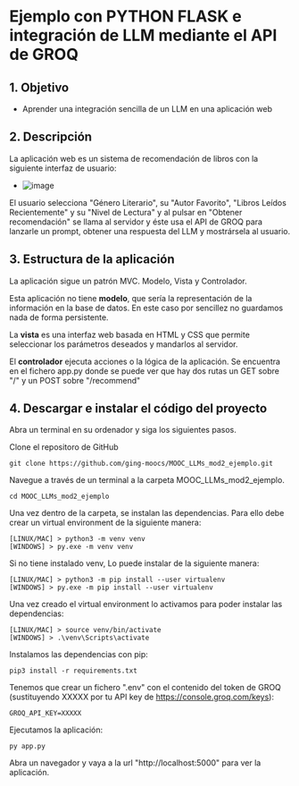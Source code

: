 # Ejemplo con PYTHON FLASK e integración de LLM mediante el API de GROQ


## 1. Objetivo

- Aprender una integración sencilla de un LLM en una aplicación web

## 2. Descripción
La aplicación web es un sistema de recomendación de libros con la siguiente interfaz de usuario:
- ![image](https://github.com/user-attachments/assets/04e4bf67-fa14-4fc1-ae83-f0990f6aba6e)

El usuario selecciona "Género Literario", su "Autor Favorito", "Libros Leídos Recientemente" y su "Nivel de Lectura" y al pulsar en "Obtener recomendación" se llama al servidor y éste usa el API de GROQ para lanzarle un prompt, obtener una respuesta del LLM y mostrársela al usuario.

## 3. Estructura de la aplicación

La aplicación sigue un patrón MVC. Modelo, Vista y Controlador. 

Esta aplicación no tiene **modelo**, que sería la representación de la información en la base de datos. En este caso por sencillez no guardamos nada de forma persistente.

La **vista** es una interfaz web basada en HTML y CSS que permite seleccionar los parámetros deseados y mandarlos al servidor.

El **controlador** ejecuta acciones o la lógica de la aplicación. Se encuentra en el fichero app.py donde se puede ver que hay dos rutas un GET sobre "/" y un POST sobre "/recommend"

## 4. Descargar e instalar el código del proyecto

Abra un terminal en su ordenador y siga los siguientes pasos.

Clone el repositoro de GitHub
```
git clone https://github.com/ging-moocs/MOOC_LLMs_mod2_ejemplo.git
```

Navegue a través de un terminal a la carpeta MOOC_LLMs_mod2_ejemplo.
```
cd MOOC_LLMs_mod2_ejemplo
```

Una vez dentro de la carpeta, se instalan las dependencias. Para ello debe crear un virtual environment de la siguiente manera:

```
[LINUX/MAC] > python3 -m venv venv
[WINDOWS] > py.exe -m venv venv
```

Si no tiene instalado venv, Lo puede instalar de la siguiente manera:

```
[LINUX/MAC] > python3 -m pip install --user virtualenv
[WINDOWS] > py.exe -m pip install --user virtualenv
```

Una vez creado el virtual environment lo activamos para poder instalar las dependencias:

```
[LINUX/MAC] > source venv/bin/activate
[WINDOWS] > .\venv\Scripts\activate
```

Instalamos las dependencias con pip:

```
pip3 install -r requirements.txt 
```

Tenemos que crear un fichero ".env" con el contenido del token de GROQ (sustituyendo XXXXX por tu API key de https://console.groq.com/keys):
```
GROQ_API_KEY=XXXXX
```

Ejecutamos la aplicación:
```
py app.py
```

Abra un navegador y vaya a la url "http://localhost:5000" para ver la aplicación.



